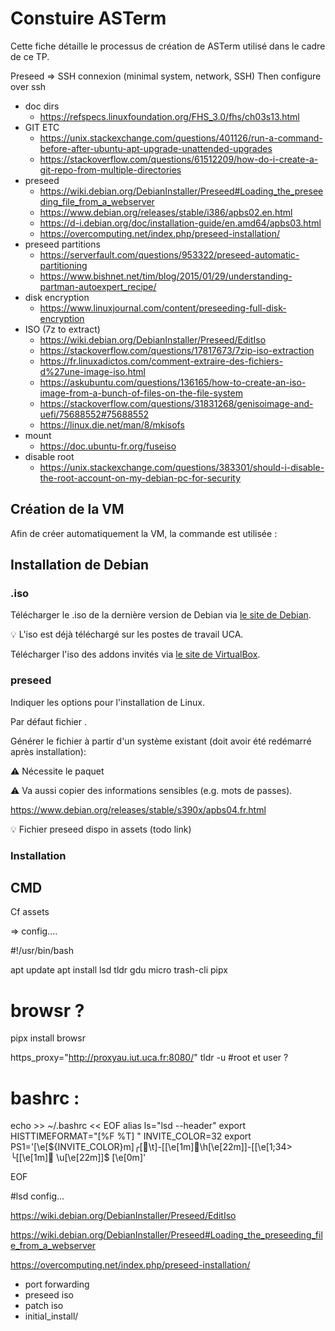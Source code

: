 <!DOCTYPE html>
<html lang="fr">
    <head>
        <meta charset="utf8"/>
        <title>Fiche (AdminSys)</title>
        <meta name="color-scheme" content="dark light">
        <meta name="viewport" content="width=device-width, initial-scale=1"/>
        <link   href="/skeleton/index.css"  rel="stylesheet">
        <script  src="/skeleton/index.js"  type="module"     blocking="render" async></script>
    </head>
    <body>
        <main>

# Constuire ASTerm

Cette fiche détaille le processus de création de ASTerm utilisé dans le cadre de ce TP.

Preseed => SSH connexion (minimal system, network, SSH)
Then configure over ssh

- doc dirs
  - https://refspecs.linuxfoundation.org/FHS_3.0/fhs/ch03s13.html
- GIT ETC
  - https://unix.stackexchange.com/questions/401126/run-a-command-before-after-ubuntu-apt-upgrade-unattended-upgrades
  - https://stackoverflow.com/questions/61512209/how-do-i-create-a-git-repo-from-multiple-directories
- preseed
  - https://wiki.debian.org/DebianInstaller/Preseed#Loading_the_preseeding_file_from_a_webserver
  - https://www.debian.org/releases/stable/i386/apbs02.en.html
  - https://d-i.debian.org/doc/installation-guide/en.amd64/apbs03.html
  - https://overcomputing.net/index.php/preseed-installation/
- preseed partitions
  - https://serverfault.com/questions/953322/preseed-automatic-partitioning
  - https://www.bishnet.net/tim/blog/2015/01/29/understanding-partman-autoexpert_recipe/
- disk encryption
  - https://www.linuxjournal.com/content/preseeding-full-disk-encryption
- ISO (7z to extract)
  - https://wiki.debian.org/DebianInstaller/Preseed/EditIso
  - https://stackoverflow.com/questions/17817673/7zip-iso-extraction
  - https://fr.linuxadictos.com/comment-extraire-des-fichiers-d%27une-image-iso.html
  - https://askubuntu.com/questions/136165/how-to-create-an-iso-image-from-a-bunch-of-files-on-the-file-system
  - https://stackoverflow.com/questions/31831268/genisoimage-and-uefi/75688552#75688552
  - https://linux.die.net/man/8/mkisofs
- mount
  - https://doc.ubuntu-fr.org/fuseiso
- disable root
  - https://unix.stackexchange.com/questions/383301/should-i-disable-the-root-account-on-my-debian-pc-for-security
## Création de la VM

Afin de créer automatiquement la VM, la commande <script type="c-bash">vboxmanage</script> est utilisée :

<script type="c-bash">
#!/usr/bin/bash

set -x

VM_NAME=ASTerm
VM_DIR=~/Data/ # ~/scratch/?
VM_RAM="4096"
VM_DISK="8192"
VM_DISK_PATH="$VM_DIR/$VM_NAME/${VM_NAME}_DISK.vdi"
VM_NB_CPU=4
VM_NETWORK=vboxnet0

# VM

VBoxManage createvm --name "$VM_NAME" --ostype "Debian_64" --register --basefolder "$VM_DIR"

# CPU

VBoxManage modifyvm $VM_NAME --cpus $VM_NB_CPU --ioapic on

# GPU

VBoxManage modifyvm $VM_NAME --graphicscontroller vmsvga --vram 128

# RAM

VBoxManage modifyvm $VM_NAME --memory $VM_RAM

# Cartes réseaux

VBoxManage modifyvm $VM_NAME --nic1 nat
VBoxManage modifyvm $VM_NAME --nic2 hostonly --hostonlyadapter2 $VM_NETWORK

# Disque

## Dynamically allocated by default (--variant=Standard)
VBoxManage createmedium disk --format VDI --size $VM_DISK --filename "$VM_DISK_PATH"

VBoxManage storagectl $VM_NAME --name "SATA Controller" --add sata --controller IntelAhci       
VBoxManage storageattach $VM_NAME --storagectl "SATA Controller" --port 0 --device 0 --type hdd --medium "$VM_DISK_PATH"

# DVD (for .iso)

VBoxManage storagectl $VM_NAME --name "IDE Controller" --add ide
</script>

## Installation de Debian

### .iso

Télécharger le .iso de la dernière version de Debian via [le site de Debian](https://cdimage.debian.org/debian-cd/current/amd64/iso-dvd/).

💡 L'iso est déjà téléchargé sur les postes de travail UCA.


Télécharger l'iso des addons invités via [le site de VirtualBox](https://download.virtualbox.org/virtualbox).

### preseed

Indiquer les options pour l'installation de Linux.

Par défaut fichier <script type="c-text">/usr/share/virtualbox/UnattendedTemplates/debian_preseed.cfg</script>.

Générer le fichier à partir d'un système existant (doit avoir été redémarré après installation):

<script type="c-bash">
    FILE="/tmp/preseed"
    echo "#_preseed_V1" > $FILE
    debconf-get-selections --installer >> $FILE
    # In the list of debconf questions you posted, each question with a comment
    # "for internal use" without "can be preseeded" should not be preseeded.
    #debconf-get-selections >> $FILE
    # debconf-set-selections -c preseed.cfg # check
</script>

⚠ Nécessite le paquet <script type="c-text">debconf-utils</script>

⚠ Va aussi copier des informations sensibles (e.g. mots de passes).

https://www.debian.org/releases/stable/s390x/apbs04.fr.html

💡 Fichier preseed dispo in assets (todo link)

### Installation

<script type="c-bash">
#!/usr/bin/bash

VM_NAME=ASTerm
ISO=~/Téléchargements/debian-*-amd64-DVD-1.iso
ADDON_ISO=~/Téléchargements/VBoxGuestAdditions_6.1.50.iso

USER=zeus
USERFULL_NAME=Zeus
USER_PWD=1234
HOSTNAME="$VM_NAME"

PRESEED="/tmp/debian_preseed.cfg"
POSTINSTALL="/tmp/debian_postinstall.sh"

# Install Debian

aux_base_path="$(mktemp -d --tmpdir unattended-install-XXXXX)"

VBoxManage unattended install "$VM_NAME" --iso $ISO --user=$USER --full-user-name="$USER" --password=$USER_PWD --hostname=$HOSTNAME.localhost --install-additions --additions-iso=$ADDON_ISO --time-zone=Europe/Paris --country="FR" --locale="fr_FR" --language=fr_FR  --auxiliary-base-path "$aux_base_path"/ --script-template="$PRESEED" --post-install-template="$POSTINSTALL"

# Patch due to bug : https://superuser.com/questions/1453425/vboxmanage-unattended-installation-of-debian-ubuntu-waits-for-input

sed -i 's/^default vesa.*/default install/' "$aux_base_path"/isolinux-isolinux.cfg

# Start VM for install
VBoxManage startvm $VM_NAME
# --type headless
</script>

## CMD

Cf assets

=> config....

#!/usr/bin/bash

apt update
apt install lsd tldr gdu micro trash-cli pipx

# browsr ?
pipx install browsr

https_proxy="http://proxyau.iut.uca.fr:8080/" tldr -u #root et user ?

# bashrc :
echo >> ~/.bashrc << EOF
alias ls="lsd --header"
export HISTTIMEFORMAT="[%F %T] "
INVITE_COLOR=32
export PS1='\[\e[${INVITE_COLOR}m\]╭[\t]-[\[\e[1m\]\h\[\e[22m\]]-[\[\e[1;34>
╰[\[\e[1m\] \u\[\e[22m\]]\$ \[\e[0m\]'

EOF

#lsd config...

https://wiki.debian.org/DebianInstaller/Preseed/EditIso

https://wiki.debian.org/DebianInstaller/Preseed#Loading_the_preseeding_file_from_a_webserver

https://overcomputing.net/index.php/preseed-installation/

+ port forwarding
+ preseed iso
+ patch iso
+ initial_install/ 

</main>
    </body>
</html>